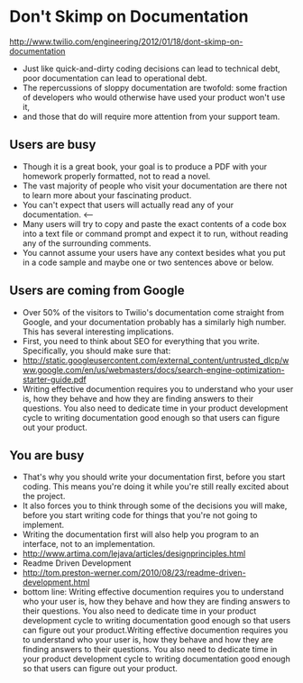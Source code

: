 # Don't Skimp on Documentation
http://www.twilio.com/engineering/2012/01/18/dont-skimp-on-documentation
* Just like quick-and-dirty coding decisions can lead to technical debt, poor documentation can lead to operational debt.
* The repercussions of sloppy documentation are twofold: some fraction of developers who would otherwise have used your product won't use it,
* and those that do will require more attention from your support team.

## Users are busy
* Though it is a great book, your goal is to produce a PDF with your homework properly formatted, not to read a novel.
* The vast majority of people who visit your documentation are there not to learn more about your fascinating product. 
* You can't expect that users will actually read any of your documentation. <--
* Many users will try to copy and paste the exact contents of a code box into a text file or command prompt and expect it to run, without reading any of the surrounding comments.
*  You cannot assume your users have any context besides what you put in a code sample and maybe one or two sentences above or below. 

## Users are coming from Google
* Over 50% of the visitors to Twilio's documentation come straight from Google, and your documentation probably has a similarly high number. This has several interesting implications.
* First, you need to think about SEO for everything that you write. Specifically, you should make sure that:
* http://static.googleusercontent.com/external_content/untrusted_dlcp/www.google.com/en/us/webmasters/docs/search-engine-optimization-starter-guide.pdf
* Writing effective documention requires you to understand who your user is, how they behave and how they are finding answers to their questions. You also need to dedicate time in your product development cycle to writing documentation good enough so that users can figure out your product.

## You are busy
* That's why you should write your documentation first, before you start coding. This means you're doing it while you're still really excited about the project.
* It also forces you to think through some of the decisions you will make, before you start writing code for things that you're not going to implement.
* Writing the documentation first will also help you program to an interface, not to an implementation.
* http://www.artima.com/lejava/articles/designprinciples.html
* Readme Driven Development
* http://tom.preston-werner.com/2010/08/23/readme-driven-development.html
*  bottom line: Writing effective documention requires you to understand who your user is, how they behave and how they are finding answers to their questions. You also need to dedicate time in your product development cycle to writing documentation good enough so that users can figure out your product.Writing effective documention requires you to understand who your user is, how they behave and how they are finding answers to their questions. You also need to dedicate time in your product development cycle to writing documentation good enough so that users can figure out your product.


